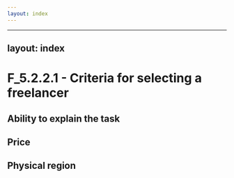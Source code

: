 ```yaml
---
layout: index
---
```



---
layout: index
---


F_5.2.2.1 - Criteria for selecting a freelancer
============================

Ability to explain the task
---------------------------

Price
------

Physical region
----------------

